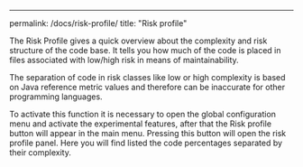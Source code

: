 ---

permalink: /docs/risk-profile/
title: "Risk profile"

The Risk Profile gives a quick overview about the complexity and risk structure of the code base. It tells you how much
of the code is placed in files associated with low/high risk in means of maintainability.

The separation of code in risk classes like low or high complexity is based on Java reference metric values and therefore
can be inaccurate for other programming languages.

To activate this function it is necessary to open the global configuration menu and activate the experimental features,
after that the Risk profile button will appear in the main menu. Pressing this button will open the risk profile panel.
Here you will find listed the code percentages separated by their complexity.
